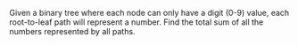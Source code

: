 Given a binary tree where each node can only have a digit (0-9) value, each root-to-leaf path will represent a number. Find the total sum of all the numbers represented by all paths.